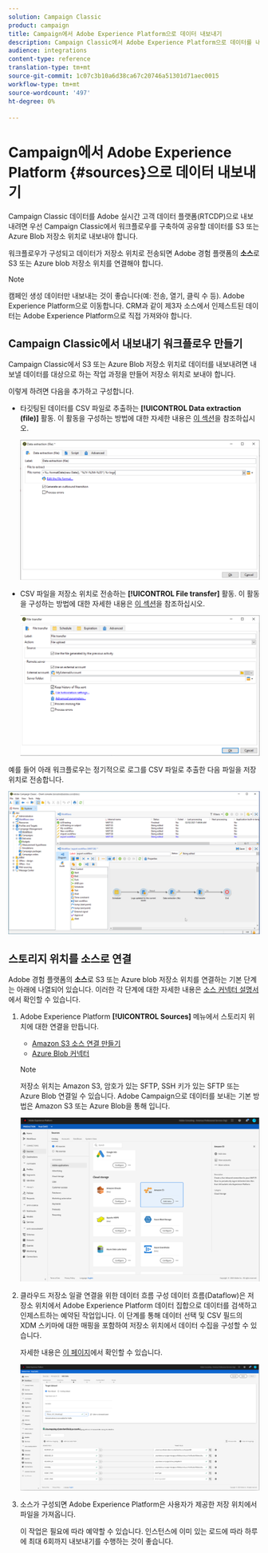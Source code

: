 ```yaml
---
solution: Campaign Classic
product: campaign
title: Campaign에서 Adobe Experience Platform으로 데이터 내보내기
description: Campaign Classic에서 Adobe Experience Platform으로 데이터를 내보내는 방법을 알아봅니다.
audience: integrations
content-type: reference
translation-type: tm+mt
source-git-commit: 1c07c3b10a6d38ca67c20746a51301d71aec0015
workflow-type: tm+mt
source-wordcount: '497'
ht-degree: 0%

---
```



# Campaign에서 Adobe Experience Platform {#sources}으로 데이터 내보내기

Campaign Classic 데이터를 Adobe 실시간 고객 데이터 플랫폼(RTCDP)으로 내보내려면 우선 Campaign Classic에서 워크플로우를 구축하여 공유할 데이터를 S3 또는 Azure Blob 저장소 위치로 내보내야 합니다.

워크플로우가 구성되고 데이터가 저장소 위치로 전송되면 Adobe 경험 플랫폼의 **소스**&#x200B;로 S3 또는 Azure blob 저장소 위치를 연결해야 합니다.

>[!NOTE]
>
>캠페인 생성 데이터만 내보내는 것이 좋습니다(예: 전송, 열기, 클릭 수 등). Adobe Experience Platform으로 이동합니다. CRM과 같이 제3자 소스에서 인제스트된 데이터는 Adobe Experience Platform으로 직접 가져와야 합니다.

## Campaign Classic에서 내보내기 워크플로우 만들기

Campaign Classic에서 S3 또는 Azure Blob 저장소 위치로 데이터를 내보내려면 내보낼 데이터를 대상으로 하는 작업 과정을 만들어 저장소 위치로 보내야 합니다.

이렇게 하려면 다음을 추가하고 구성합니다.

* 타깃팅된 데이터를 CSV 파일로 추출하는 **[!UICONTROL Data extraction (file)]** 활동. 이 활동을 구성하는 방법에 대한 자세한 내용은 [이 섹션](../../workflow/using/extraction--file-.md)을 참조하십시오.

   ![](assets/rtcdp-extract-file.png)

* CSV 파일을 저장소 위치로 전송하는 **[!UICONTROL File transfer]** 활동. 이 활동을 구성하는 방법에 대한 자세한 내용은 [이 섹션](../../workflow/using/file-transfer.md)을 참조하십시오.

   ![](assets/rtcdp-file-transfer.png)

예를 들어 아래 워크플로우는 정기적으로 로그를 CSV 파일로 추출한 다음 파일을 저장 위치로 전송합니다.

![](assets/aep-export.png)

## 스토리지 위치를 소스로 연결

Adobe 경험 플랫폼의 **소스**&#x200B;로 S3 또는 Azure blob 저장소 위치를 연결하는 기본 단계는 아래에 나열되어 있습니다. 이러한 각 단계에 대한 자세한 내용은 [소스 커넥터 설명서](https://experienceleague.adobe.com/docs/experience-platform/sources/home.html)에서 확인할 수 있습니다.

1. Adobe Experience Platform **[!UICONTROL Sources]** 메뉴에서 스토리지 위치에 대한 연결을 만듭니다.

   * [Amazon S3 소스 연결 만들기](https://experienceleague.adobe.com/docs/experience-platform/sources/ui-tutorials/create/cloud-storage/s3.html)
   * [Azure Blob 커넥터](https://experienceleague.adobe.com/docs/experience-platform/sources/connectors/cloud-storage/blob.html)

   >[!NOTE]
   >
   >저장소 위치는 Amazon S3, 암호가 있는 SFTP, SSH 키가 있는 SFTP 또는 Azure Blob 연결일 수 있습니다. Adobe Campaign으로 데이터를 보내는 기본 방법은 Amazon S3 또는 Azure Blob을 통해 입니다.

   ![](assets/rtcdp-connector.png)

1. 클라우드 저장소 일괄 연결을 위한 데이터 흐름 구성 데이터 흐름(Dataflow)은 저장소 위치에서 Adobe Experience Platform 데이터 집합으로 데이터를 검색하고 인제스트하는 예약된 작업입니다. 이 단계를 통해 데이터 선택 및 CSV 필드의 XDM 스키마에 대한 매핑을 포함하여 저장소 위치에서 데이터 수집을 구성할 수 있습니다.

   자세한 내용은 [이 페이지](https://experienceleague.adobe.com/docs/experience-platform/sources/ui-tutorials/dataflow/cloud-storage.html)에서 확인할 수 있습니다.

   ![](assets/rtcdp-map-xdm.png)

1. 소스가 구성되면 Adobe Experience Platform은 사용자가 제공한 저장 위치에서 파일을 가져옵니다.

   이 작업은 필요에 따라 예약할 수 있습니다. 인스턴스에 이미 있는 로드에 따라 하루에 최대 6회까지 내보내기를 수행하는 것이 좋습니다.
